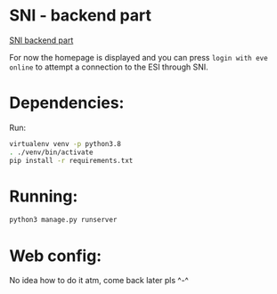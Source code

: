 SNI - backend part
==================

[SNI backend part](https://github.com/altaris/seat-navy-issue)

For now the homepage is displayed and you can press `login with eve online` to attempt a connection to the ESI through SNI.


# Dependencies:

Run:

```sh
virtualenv venv -p python3.8
. ./venv/bin/activate
pip install -r requirements.txt
```

# Running:

```sh
python3 manage.py runserver
```

# Web config:

No idea how to do it atm, come back later pls ^-^
